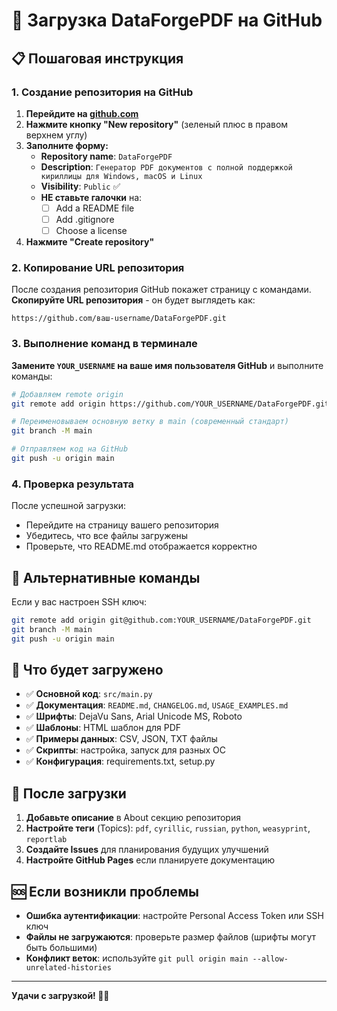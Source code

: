 # 🚀 Загрузка DataForgePDF на GitHub

## 📋 Пошаговая инструкция

### 1. Создание репозитория на GitHub

1. **Перейдите на [github.com](https://github.com)**
2. **Нажмите кнопку "New repository"** (зеленый плюс в правом верхнем углу)
3. **Заполните форму:**
   - **Repository name**: `DataForgePDF`
   - **Description**: `Генератор PDF документов с полной поддержкой кириллицы для Windows, macOS и Linux`
   - **Visibility**: `Public` ✅
   - **НЕ ставьте галочки** на:
     - [ ] Add a README file
     - [ ] Add .gitignore  
     - [ ] Choose a license
4. **Нажмите "Create repository"**

### 2. Копирование URL репозитория

После создания репозитория GitHub покажет страницу с командами. **Скопируйте URL репозитория** - он будет выглядеть как:
```
https://github.com/ваш-username/DataForgePDF.git
```

### 3. Выполнение команд в терминале

**Замените `YOUR_USERNAME` на ваше имя пользователя GitHub** и выполните команды:

```bash
# Добавляем remote origin
git remote add origin https://github.com/YOUR_USERNAME/DataForgePDF.git

# Переименовываем основную ветку в main (современный стандарт)
git branch -M main

# Отправляем код на GitHub
git push -u origin main
```

### 4. Проверка результата

После успешной загрузки:
- Перейдите на страницу вашего репозитория
- Убедитесь, что все файлы загружены
- Проверьте, что README.md отображается корректно

## 🔧 Альтернативные команды

Если у вас настроен SSH ключ:

```bash
git remote add origin git@github.com:YOUR_USERNAME/DataForgePDF.git
git branch -M main
git push -u origin main
```

## 📁 Что будет загружено

- ✅ **Основной код**: `src/main.py`
- ✅ **Документация**: `README.md`, `CHANGELOG.md`, `USAGE_EXAMPLES.md`
- ✅ **Шрифты**: DejaVu Sans, Arial Unicode MS, Roboto
- ✅ **Шаблоны**: HTML шаблон для PDF
- ✅ **Примеры данных**: CSV, JSON, TXT файлы
- ✅ **Скрипты**: настройка, запуск для разных ОС
- ✅ **Конфигурация**: requirements.txt, setup.py

## 🎯 После загрузки

1. **Добавьте описание** в About секцию репозитория
2. **Настройте теги** (Topics): `pdf`, `cyrillic`, `russian`, `python`, `weasyprint`, `reportlab`
3. **Создайте Issues** для планирования будущих улучшений
4. **Настройте GitHub Pages** если планируете документацию

## 🆘 Если возникли проблемы

- **Ошибка аутентификации**: настройте Personal Access Token или SSH ключ
- **Файлы не загружаются**: проверьте размер файлов (шрифты могут быть большими)
- **Конфликт веток**: используйте `git pull origin main --allow-unrelated-histories`

---

**Удачи с загрузкой! 🚀✨**
